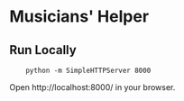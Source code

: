 # Musicians' Helper

## Run Locally

```
    python -m SimpleHTTPServer 8000
```

Open http://localhost:8000/ in your browser.